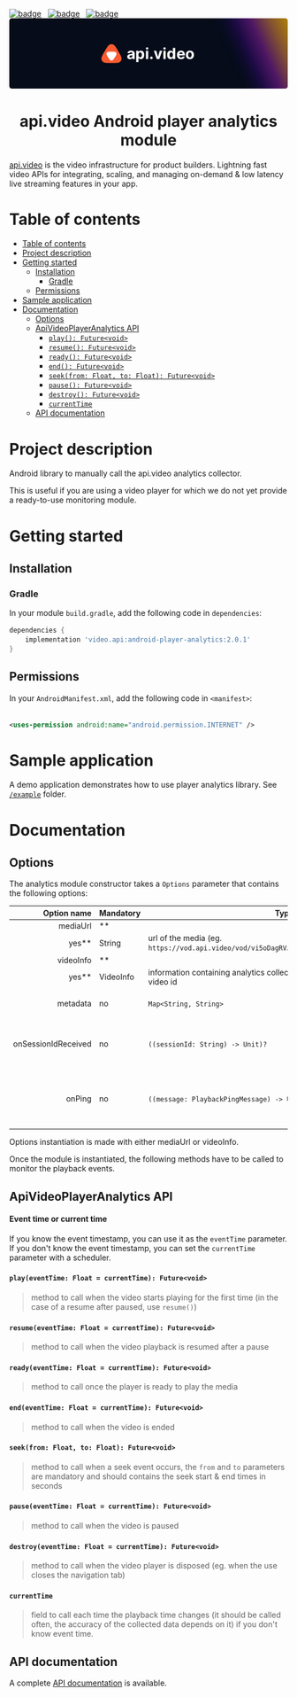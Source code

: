 [![badge](https://img.shields.io/twitter/follow/api_video?style=social)](https://twitter.com/intent/follow?screen_name=api_video)
&nbsp; [![badge](https://img.shields.io/github/stars/apivideo/api.video-android-player-analytics?style=social)](https://github.com/apivideo/api.video-android-player-analytics)
&nbsp; [![badge](https://img.shields.io/discourse/topics?server=https%3A%2F%2Fcommunity.api.video)](https://community.api.video)
![](https://github.com/apivideo/.github/blob/main/assets/apivideo_banner.png)
<h1 align="center">api.video Android player analytics module</h1>

[api.video](https://api.video) is the video infrastructure for product builders. Lightning fast
video APIs for integrating, scaling, and managing on-demand & low latency live streaming features in
your app.

# Table of contents

- [Table of contents](#table-of-contents)
- [Project description](#project-description)
- [Getting started](#getting-started)
    - [Installation](#installation)
        - [Gradle](#gradle)
    - [Permissions](#permissions)
- [Sample application](#sample-application)
- [Documentation](#documentation)
    - [Options](#options)
    - [ApiVideoPlayerAnalytics API](#apivideoplayeranalytics-api)
        - [`play(): Future<void>`](#playeventtime-float--currenttime-futurevoid)
        - [`resume(): Future<void>`](#resumeeventtime-float--currenttime-futurevoid)
        - [`ready(): Future<void>`](#readyeventtime-float--currenttime-futurevoid)
        - [`end(): Future<void>`](#endeventtime-float--currenttime-futurevoid)
        - [`seek(from: Float, to: Float): Future<void>`](#seekfrom-float-to-float-futurevoid)
        - [`pause(): Future<void>`](#pauseeventtime-float--currenttime-futurevoid)
        - [`destroy(): Future<void>`](#destroyeventtime-float--currenttime-futurevoid)
        - [`currentTime`](#currenttime)
    - [API documentation](#api-documentation)

# Project description

Android library to manually call the api.video analytics collector.

This is useful if you are using a video player for which we do not yet provide a ready-to-use
monitoring module.

# Getting started

## Installation

### Gradle

In your module `build.gradle`, add the following code in `dependencies`:

```groovy
dependencies {
    implementation 'video.api:android-player-analytics:2.0.1'
}
```

## Permissions

In your `AndroidManifest.xml`, add the following code in `<manifest>`:

```xml

<uses-permission android:name="android.permission.INTERNET" />
```

# Sample application

A demo application demonstrates how to use player analytics library.
See [`/example`](https://github.com/apivideo/api.video-android-player-analytics/tree/main/example)
folder.

# Documentation

## Options

The analytics module constructor takes a `Options` parameter that contains the following options:

|         Option name | Mandatory | Type                                                                                          | Description                                                                     |
|--------------------:|-----------|-----------------------------------------------------------------------------------------------|---------------------------------------------------------------------------------|
|            mediaUrl | **        |                                                                                               |                                                                                 |
|               yes** | String    | url of the media (eg. `https://vod.api.video/vod/vi5oDagRVJBSKHxSiPux5rYD/hls/manifest.m3u8`) |                                                                                 |
|           videoInfo | **        |                                                                                               |                                                                                 |
|               yes** | VideoInfo | information containing analytics collector url, video type (vod or live) and video id         |                                                                                 |
|            metadata | no        | ```Map<String, String>```                                                                     | object containing [metadata](https://api.video/blog/tutorials/dynamic-metadata) |
| onSessionIdReceived | no        | ```((sessionId: String) -> Unit)?```                                                          | callback called once the session id has been received                           |
|              onPing | no        | ```((message: PlaybackPingMessage) -> Unit)?```                                               | callback called before sending the ping message                                 |

Options instantiation is made with either mediaUrl or videoInfo.

Once the module is instantiated, the following methods have to be called to monitor the playback
events.

## ApiVideoPlayerAnalytics API

#### Event time or current time

If you know the event timestamp, you can use it as the `eventTime` parameter. If you don't know the
event timestamp, you can set the `currentTime` parameter with a scheduler.

#### `play(eventTime: Float = currentTime): Future<void>`

> method to call when the video starts playing for the first time (in the case of a resume after
> paused, use `resume()`)

#### `resume(eventTime: Float = currentTime): Future<void>`

> method to call when the video playback is resumed after a pause

#### `ready(eventTime: Float = currentTime): Future<void>`

> method to call once the player is ready to play the media

#### `end(eventTime: Float = currentTime): Future<void>`

> method to call when the video is ended

#### `seek(from: Float, to: Float): Future<void>`

> method to call when a seek event occurs, the `from` and `to` parameters are mandatory and should
> contains the seek start & end times in seconds

#### `pause(eventTime: Float = currentTime): Future<void>`

> method to call when the video is paused

#### `destroy(eventTime: Float = currentTime): Future<void>`

> method to call when the video player is disposed (eg. when the use closes the navigation tab)

#### `currentTime`

> field to call each time the playback time changes (it should be called often, the accuracy of the
> collected data depends on it) if you don't know event time.

## API documentation

A complete [API documentation](https://apivideo.github.io/api.video-android-player-analytics/) is
available.

